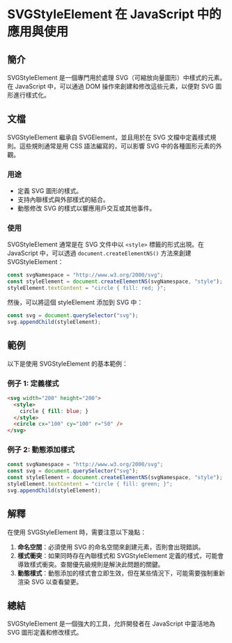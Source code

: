<!--
Meta Description: # SVGStyleElement 在 JavaScript 中的應用與使用 ## 簡介 SVGStyleElement 是一個專門用於處理 SVG（可縮放向量圖形）中樣式的元素。在 JavaScript 中，可以通過 DOM 操作來創建和修改這些元素，以便對 SVG 圖形進行樣式化。 ## 文檔 ...
Meta Keywords: svg, svgstyleelement, javascript, styleelement, const
-->

# SVGStyleElement 在 JavaScript 中的應用與使用

## 簡介
SVGStyleElement 是一個專門用於處理 SVG（可縮放向量圖形）中樣式的元素。在 JavaScript 中，可以通過 DOM 操作來創建和修改這些元素，以便對 SVG 圖形進行樣式化。

## 文檔
SVGStyleElement 繼承自 SVGElement，並且用於在 SVG 文檔中定義樣式規則。這些規則通常是用 CSS 語法編寫的，可以影響 SVG 中的各種圖形元素的外觀。

### 用途
- 定義 SVG 圖形的樣式。
- 支持內聯樣式與外部樣式的結合。
- 動態修改 SVG 的樣式以響應用戶交互或其他事件。

### 使用
SVGStyleElement 通常是在 SVG 文件中以 `<style>` 標籤的形式出現。在 JavaScript 中，可以透過 `document.createElementNS()` 方法來創建 SVGStyleElement：

```javascript
const svgNamespace = "http://www.w3.org/2000/svg";
const styleElement = document.createElementNS(svgNamespace, "style");
styleElement.textContent = "circle { fill: red; }";
```

然後，可以將這個 styleElement 添加到 SVG 中：

```javascript
const svg = document.querySelector("svg");
svg.appendChild(styleElement);
```

## 範例
以下是使用 SVGStyleElement 的基本範例：

### 例子 1: 定義樣式
```html
<svg width="200" height="200">
  <style>
    circle { fill: blue; }
  </style>
  <circle cx="100" cy="100" r="50" />
</svg>
```

### 例子 2: 動態添加樣式
```javascript
const svgNamespace = "http://www.w3.org/2000/svg";
const svg = document.querySelector("svg");
const styleElement = document.createElementNS(svgNamespace, "style");
styleElement.textContent = "circle { fill: green; }";
svg.appendChild(styleElement);
```

## 解釋
在使用 SVGStyleElement 時，需要注意以下幾點：
1. **命名空間**：必須使用 SVG 的命名空間來創建元素，否則會出現錯誤。
2. **樣式衝突**：如果同時存在內聯樣式和 SVGStyleElement 定義的樣式，可能會導致樣式衝突。查閱優先級規則是解決此問題的關鍵。
3. **動態樣式**：動態添加的樣式會立即生效，但在某些情況下，可能需要強制重新渲染 SVG 以查看變更。

## 總結
SVGStyleElement 是一個強大的工具，允許開發者在 JavaScript 中靈活地為 SVG 圖形定義和修改樣式。